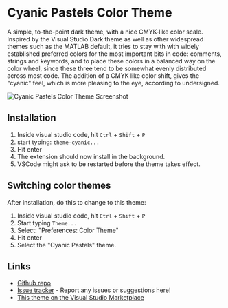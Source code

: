 # Cyanic Pastels Color Theme

A simple, to-the-point dark theme, with a nice CMYK-like color scale. Inspired
by the Visual Studio Dark theme as well as other widespread themes such as the
MATLAB default, it tries to stay with with widely established preferred colors
for the most important bits in code: comments, strings and keywords, and to
place these colors in a balanced way on the color wheel, since these three
tend to be somewhat evenly distributed across most code. The addition of a
CMYK like color shift, gives the "cyanic" feel, which is more pleasing to
the eye, according to undersigned.

![Cyanic Pastels Color Theme Screenshot](http://i.imgur.com/L0heozq.png)

## Installation

1. Inside visual studio code, hit `Ctrl` + `Shift` + `P`
2. start typing: `theme-cyanic...`
3. Hit enter
4. The extension should now install in the background.
5. VSCode might ask to be restarted before the theme takes effect.

## Switching color themes

After installation, do this to change to this theme:

1. Inside visual studio code, hit `Ctrl` + `Shift` + `P`
2. Start typing `Theme...`
3. Select: "Preferences: Color Theme"
4. Hit enter
5. Select the "Cyanic Pastels" theme.

## Links
* [Github repo](https://github.com/samuell/CyanicPastels)
* [Issue tracker](https://github.com/samuell/CyanicPastels/issues) - Report any issues or suggestions here!
* [This theme on the Visual Studio Marketplace](https://marketplace.visualstudio.com/items?itemName=SamuelLampa.theme-cyanicpastels)

